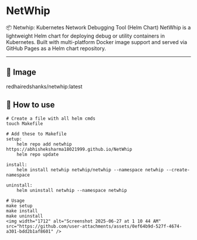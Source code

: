 # NetWhip
📦 Netwhip: Kubernetes Network Debugging Tool (Helm Chart)
NetWhip is a lightweight Helm chart for deploying debug or utility containers in Kubernetes. Built with multi-platform Docker image support and served via GitHub Pages as a Helm chart repository.

---

## 🐳 Image 
redhairedshanks/netwhip:latest 

## 🐳 How to use
```
# Create a file with all helm cmds
touch Makefile 

# Add these to Makefile
setup:
	helm repo add netwhip https://abhisheksharma18021999.github.io/NetWhip
	helm repo update

install:
	helm install netwhip netwhip/netwhip --namespace netwhip --create-namespace

uninstall:
	helm uninstall netwhip --namespace netwhip

# Usage
make setup
make install
make uninstall
<img width="1712" alt="Screenshot 2025-06-27 at 1 10 44 AM" src="https://github.com/user-attachments/assets/0ef64b9d-527f-4674-a301-bdd2b1af8601" />
``` 
